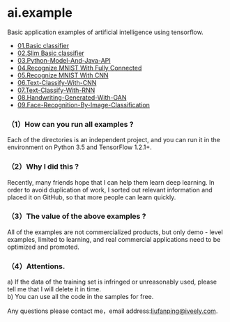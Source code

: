 # ai.example
Basic application examples of artificial intelligence using tensorflow.
*   [01.Basic classifier](https://github.com/Fanping/ai.example/tree/master/01.Basic-Classifier)
*   [02.Slim Basic classifier](https://github.com/Fanping/ai.example/tree/master/02.Slim-Basic-Classifier)
*   [03.Python-Model-And-Java-API](https://github.com/Fanping/ai.example/tree/master/03.Python-Model-Java-API)
*   [04.Recognize MNIST With Fully Connected](https://github.com/Fanping/ai.example/tree/master/04.Recognize-MNIST-With-Fully-Connected)
*   [05.Recognize MNIST With CNN](https://github.com/Fanping/ai.example/tree/master/05.Recognize-MNIST-With-CNN)
*   [06.Text-Classify-With-CNN](https://github.com/Fanping/ai.example/tree/master/06.Text-Classify-With-CNN)
*   [07.Text-Classify-With-RNN](https://github.com/Fanping/ai.example/tree/master/07.Text-Classify-With-RNN)
*   [08.Handwriting-Generated-With-GAN](https://github.com/Fanping/ai.example/tree/master/08.Handwriting-Generated-With-GAN)
*   [09.Face-Recognition-By-Image-Classification](https://github.com/Fanping/ai.example/tree/master/09.Face-Recognition-By-Image-Classification)

### （1）How can you run all examples ?
Each of the directories is an independent project, and you can run it in the environment on Python 3.5 and TensorFlow 1.2.1+.

### （2）Why I did this ?
Recently, many friends hope that I can help them learn deep learning. In order to avoid duplication of work, I sorted out relevant information and placed it on GitHub, so that more people can learn quickly.

### （3）The value of the above examples ?
All of the examples are not commercialized products, but only demo - level examples, limited to learning, and real commercial applications need to be optimized and promoted.

### （4）Attentions.
a) If the data of the training set is infringed or unreasonably used, please tell me that I will delete it in time.<br/>
b) You can use all the code in the samples for free.

Any questions please contact me，email address:<liufanping@iveely.com>.